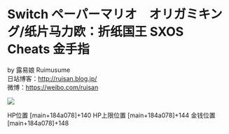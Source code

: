 # Switch ペーパーマリオ　オリガミキング/纸片马力欧：折纸国王 SXOS Cheats 金手指

by 露易娘 Ruimusume</br>
日站博客：http://ruisan.blog.jp/</br>
微博：https://weibo.com/ruisan</br>

<img src="https://wx1.sinaimg.cn/mw690/6b6d4dd9gy1ggxpmr4uhaj212u0u0b2a.jpg"/>

HP位置
[main+184a078]+140
HP上限位置
[main+184a078]+144
金钱位置
[main+184a078]+148
